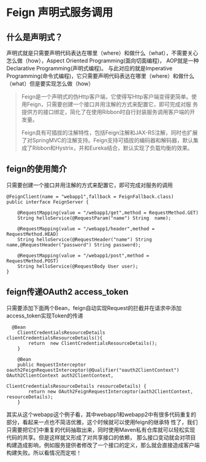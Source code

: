 # Feign 声明式服务调用
## 什么是声明式？
声明式就是只需要声明代码表达在哪里（where）和做什么（what），不需要关心怎么做（how），Aspect Oriented Programming(面向切面编程)，
AOP就是一种Declarative Programming(声明式编程)。
与此对应的就是Imperative Programming(命令式编程)，它只需要声明代码表达在哪里（where）和做什么（what）但是要实现怎么做（how）

>Feign是一个声明式的伪Http客户端，它使得写Http客户端变得更简单。使用Feign，只需要创建一个接口并用注解的方式来配置它，即可完成对服
务提供方的接口绑定，简化了在使用Ribbon时自行封装服务调用客户端的开发量。
>
>Feign具有可插拔的注解特性，包括Feign注解和JAX-RS注解，同时也扩展了对SpringMVC的注解支持。Feign支持可插拔的编码器和解码器，默认集
成了Ribbon和Hystrix，并和Eureka结合，默认实现了负载均衡的效果。

## feign的使用简介
只需要创建一个接口并用注解的方式来配置它，即可完成对服务的调用
```
@FeignClient(name = "webapp1",fallback = FeignFallback.class)
public interface FeignServer {

    @RequestMapping(value = "/webapp1/get",method = RequestMethod.GET)
    String helloService(@RequestParam("name") String  name);

    @RequestMapping(value = "/webapp1/header",method = RequestMethod.HEAD)
    String helloService(@RequestHeader("name") String name,@RequestHeader("password") String password);

    @RequestMapping(value = "/webapp1/post",method = RequestMethod.POST)
    String helloService(@RequestBody User user);
}
```
## feign传递OAuth2 access_token
只需要添加下面两个Bean，feign自动实现Request的拦截并在请求中添加access_token实现Token的传递
```
  @Bean
    ClientCredentialsResourceDetails clientCredentialsResourceDetails(){
        return  new ClientCredentialsResourceDetails();
    }

    @Bean
    public RequestInterceptor oauth2FeignRequestInterceptor(@Qualifier("oauth2ClientContext") OAuth2ClientContext auth2ClientContext,
                                                            ClientCredentialsResourceDetails resourceDetails) {
        return new OAuth2FeignRequestInterceptor(auth2ClientContext, resourceDetails);
    }
```
其实从这个webapp这个例子看，其中webapp1和webapp2中有很多代码重复的部分，看起来一点也不简洁优雅，这个时候就可以使用feign的继承特
性了，我们只需要把它们中重复的代码抽取出来，同时使用Maven私有仓库就可以轻松实现代码的共享。但是这样就又形成了对共享接口的依赖，
那么接口变动就会对项目构建造成影响，例如服务提供者修改了一个接口的定义，那么就会直接造成客户端构建失败。所以看情况而定啦！
